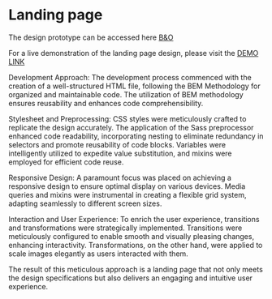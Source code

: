 # Landing page

The design prototype can be accessed here [B&O](https://www.figma.com/file/DtkQmQ797hk0nI4KfMi2Uq/BOSE-New-Version?type=design&node-id=6817-212&t=ZTV6Gl8NzaWkJ4FK-0)

For a live demonstration of the landing page design, please visit the [DEMO LINK](https://liiasav.github.io/layout_landing-page/)

Development Approach:
The development process commenced with the creation of a well-structured HTML file, following the BEM Methodology for organized and maintainable code. The utilization of BEM methodology ensures reusability and enhances code comprehensibility.

Stylesheet and Preprocessing:
CSS styles were meticulously crafted to replicate the design accurately. The application of the Sass preprocessor enhanced code readability, incorporating nesting to eliminate redundancy in selectors and promote reusability of code blocks. Variables were intelligently utilized to expedite value substitution, and mixins were employed for efficient code reuse.

Responsive Design:
A paramount focus was placed on achieving a responsive design to ensure optimal display on various devices. Media queries and mixins were instrumental in creating a flexible grid system, adapting seamlessly to different screen sizes.

Interaction and User Experience:
To enrich the user experience, transitions and transformations were strategically implemented. Transitions were meticulously configured to enable smooth and visually pleasing changes, enhancing interactivity. Transformations, on the other hand, were applied to scale images elegantly as users interacted with them.

The result of this meticulous approach is a landing page that not only meets the design specifications but also delivers an engaging and intuitive user experience.

